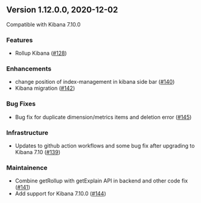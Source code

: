 
## Version 1.12.0.0, 2020-12-02

Compatible with Kibana 7.10.0

### Features

* Rollup Kibana ([#128](https://github.com/opendistro-for-elasticsearch/index-management-kibana-plugin/pull/128))

### Enhancements

* change position of index-management in kibana side bar ([#140](https://github.com/opendistro-for-elasticsearch/index-management-kibana-plugin/pull/140))
* Kibana migration ([#142](https://github.com/opendistro-for-elasticsearch/index-management-kibana-plugin/pull/142))
 
### Bug Fixes

  * Bug fix for duplicate dimension/metrics items and deletion error ([#145](https://github.com/opendistro-for-elasticsearch/index-management-kibana-plugin/pull/145)) 
  
### Infrastructure
  
  * Updates to github action workflows and some bug fix after upgrading to Kibana 7.10 ([#139](https://github.com/opendistro-for-elasticsearch/index-management-kibana-plugin/pull/139))
  
### Maintainence

 * Combine getRollup with getExplain API in backend and other code fix ([#141](https://github.com/opendistro-for-elasticsearch/index-management-kibana-plugin/pull/141))
 * Add support for Kibana 7.10.0 ([#144](https://github.com/opendistro-for-elasticsearch/index-management-kibana-plugin/pull/144)) 
